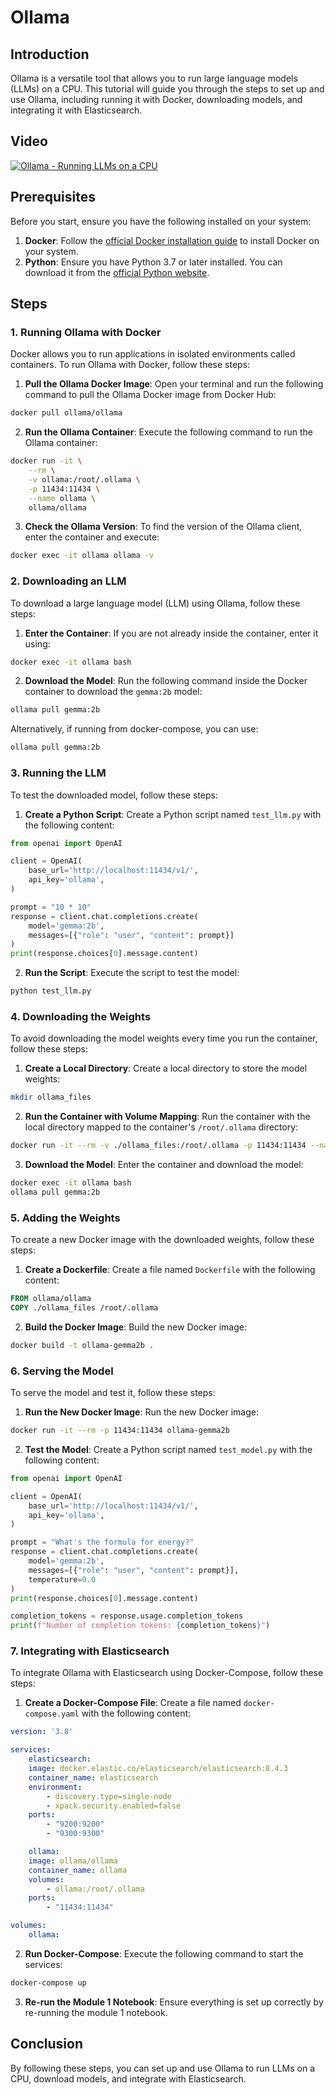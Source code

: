 # Ollama

## Introduction

Ollama is a versatile tool that allows you to run large language models (LLMs) on a CPU. This tutorial will guide you through the steps to set up and use Ollama, including running it with Docker, downloading models, and integrating it with Elasticsearch.

## Video

[![Ollama - Running LLMs on a CPU](https://markdown-videos-api.jorgenkh.no/youtube/PVpBGs_iSjY)](https://www.youtube.com/watch?v=PVpBGs_iSjY&list=PL3MmuxUbc_hIB4fSqLy_0AfTjVLpgjV3R)

## Prerequisites

Before you start, ensure you have the following installed on your system:

1. **Docker**: Follow the [official Docker installation guide](https://docs.docker.com/get-docker/) to install Docker on your system.
2. **Python**: Ensure you have Python 3.7 or later installed. You can download it from the [official Python website](https://www.python.org/downloads/).

## Steps

### 1. Running Ollama with Docker

Docker allows you to run applications in isolated environments called containers. To run Ollama with Docker, follow these steps:

1. **Pull the Ollama Docker Image**: Open your terminal and run the following command to pull the Ollama Docker image from Docker Hub:

```bash
docker pull ollama/ollama
```

2. **Run the Ollama Container**: Execute the following command to run the Ollama container:

```bash
docker run -it \
    --rm \
    -v ollama:/root/.ollama \
    -p 11434:11434 \
    --name ollama \
    ollama/ollama
```

3. **Check the Ollama Version**: To find the version of the Ollama client, enter the container and execute:

```bash
docker exec -it ollama ollama -v
```

### 2. Downloading an LLM

To download a large language model (LLM) using Ollama, follow these steps:

1. **Enter the Container**: If you are not already inside the container, enter it using:

```bash
docker exec -it ollama bash
```

2. **Download the Model**: Run the following command inside the Docker container to download the `gemma:2b` model:

```bash
ollama pull gemma:2b
```

Alternatively, if running from docker-compose, you can use:

```bash
ollama pull gemma:2b
```

### 3. Running the LLM

To test the downloaded model, follow these steps:

1. **Create a Python Script**: Create a Python script named `test_llm.py` with the following content:

```python
from openai import OpenAI

client = OpenAI(
    base_url='http://localhost:11434/v1/',
    api_key='ollama',
)

prompt = "10 * 10"
response = client.chat.completions.create(
    model='gemma:2b',
    messages=[{"role": "user", "content": prompt}]
)
print(response.choices[0].message.content)
```

2. **Run the Script**: Execute the script to test the model:

```bash
python test_llm.py
```

### 4. Downloading the Weights

To avoid downloading the model weights every time you run the container, follow these steps:

1. **Create a Local Directory**: Create a local directory to store the model weights:

```bash
mkdir ollama_files
```

2. **Run the Container with Volume Mapping**: Run the container with the local directory mapped to the container's `/root/.ollama` directory:

```bash
docker run -it --rm -v ./ollama_files:/root/.ollama -p 11434:11434 --name ollama ollama/ollama
```

3. **Download the Model**: Enter the container and download the model:

```bash
docker exec -it ollama bash
ollama pull gemma:2b
```


### 5. Adding the Weights

To create a new Docker image with the downloaded weights, follow these steps:

1. **Create a Dockerfile**: Create a file named `Dockerfile` with the following content:

```dockerfile
FROM ollama/ollama
COPY ./ollama_files /root/.ollama
```

2. **Build the Docker Image**: Build the new Docker image:

```bash
docker build -t ollama-gemma2b .
```

### 6. Serving the Model

To serve the model and test it, follow these steps:

1. **Run the New Docker Image**: Run the new Docker image:

```bash
docker run -it --rm -p 11434:11434 ollama-gemma2b
```

2. **Test the Model**: Create a Python script named `test_model.py` with the following content:

```python
from openai import OpenAI

client = OpenAI(
    base_url='http://localhost:11434/v1/',
    api_key='ollama',
)

prompt = "What's the formula for energy?"
response = client.chat.completions.create(
    model='gemma:2b',
    messages=[{"role": "user", "content": prompt}],
    temperature=0.0
)
print(response.choices[0].message.content)

completion_tokens = response.usage.completion_tokens
print(f"Number of completion tokens: {completion_tokens}")
```


### 7. Integrating with Elasticsearch

To integrate Ollama with Elasticsearch using Docker-Compose, follow these steps:

1. **Create a Docker-Compose File**: Create a file named `docker-compose.yaml` with the following content:

```yaml
version: '3.8'

services:
    elasticsearch:
    image: docker.elastic.co/elasticsearch/elasticsearch:8.4.3
    container_name: elasticsearch
    environment:
        - discovery.type=single-node
        - xpack.security.enabled=false
    ports:
        - "9200:9200"
        - "9300:9300"

    ollama:
    image: ollama/ollama
    container_name: ollama
    volumes:
        - ollama:/root/.ollama
    ports:
        - "11434:11434"

volumes:
    ollama:
```

2. **Run Docker-Compose**: Execute the following command to start the services:

```bash
docker-compose up
```

3. **Re-run the Module 1 Notebook**: Ensure everything is set up correctly by re-running the module 1 notebook.

## Conclusion

By following these steps, you can set up and use Ollama to run LLMs on a CPU, download models, and integrate with Elasticsearch.
